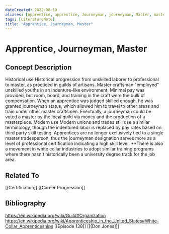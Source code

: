 ```yaml
---
dateCreated: 2022-08-19
aliases: [Apprentice, apprentice, Journeyman, journeyman, Master, master, guild, Guild]
tags: [LiteratureNote]
title: "Apprentice, Journeyman, Master"
---
```


# Apprentice, Journeyman, Master

## Concept Description
Historical use
	Historical progression from unskilled laborer to professional to master, as practiced in guilds of artisans. Master craftsman "employed" unskilled youths in an indenture-like environment; Minimal pay was provided, but room, board, and training in the craft were the bulk of compensation.
	When an apprentice was judged skilled enough, he was granted journeyman status, which allowed him to travel to other areas and train under other master craftsmen. Eventually, a journeyman could be voted a master by the local guild via money and the production of a masterpiece.
Modern use
	Modern unions and trades still use a similar terminology, though the indentured labor is replaced by pay rates based on third party skill testing. Apprentices are no longer exclusively tied to a single master tradesperson, thus the journeyman designation serves more as a level of professional certification indicating a high skill level.
	**There is also a movement in white collar industries to adopt similar training programs where there hasn't historically been a university degree track for the job area.
	
	
## Related To
[[Certification]]
[[Career Progression]]
	
## Bibliography
https://en.wikipedia.org/wiki/Guild#Organization
https://en.wikipedia.org/wiki/Apprenticeship_in_the_United_States#White-Collar_Apprenticeships
[[Episode 138]] [[[Don Jones]]]